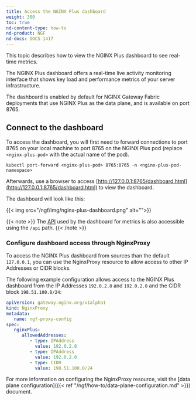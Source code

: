 ```yaml
---
title: Access the NGINX Plus dashboard
weight: 300
toc: true
nd-content-type: how-to
nd-product: NGF
nd-docs: DOCS-1417
---
```


This topic describes how to view the NGINX Plus dashboard to see real-time metrics.

The NGINX Plus dashboard offers a real-time live activity monitoring interface that shows key load and performance metrics of your server infrastructure.

The dashboard is enabled by default for NGINX Gateway Fabric deployments that use NGINX Plus as the data plane, and is available on port 8765.

## Connect to the dashboard

To access the dashboard, you will first need to forward connections to port 8765 on your local machine to port 8765 on the NGINX Plus pod (replace `<nginx-plus-pod>` with the actual name of the pod).

```shell
kubectl port-forward <nginx-plus-pod> 8765:8765 -n <nginx-plus-pod-namespace>
```

Afterwards, use a browser to access [http://127.0.0.1:8765/dashboard.html](http://127.0.0.1:8765/dashboard.html) to view the dashboard.

The dashboard will look like this:

{{< img src="/ngf/img/nginx-plus-dashboard.png" alt="">}}

{{< note >}} The [API](https://nginx.org/en/docs/http/ngx_http_api_module.html) used by the dashboard for metrics is also accessible using the `/api` path. {{< /note >}}

### Configure dashboard access through NginxProxy

To access the NGINX Plus dashboard from sources than the default `127.0.0.1`, you can use the NginxProxy resource to allow access to other IP Addresses or CIDR blocks.

The following example configuration allows access to the NGINX Plus dashboard from the IP Addresses `192.0.2.8` and
`192.0.2.0` and the CIDR block `198.51.100.0/24`:

```yaml
apiVersion: gateway.nginx.org/v1alpha1
kind: NginxProxy
metadata:
   name: ngf-proxy-config
spec:
   nginxPlus:
      allowedAddresses:
         - type: IPAddress
           value: 192.0.2.8
         - type: IPAddress
           value: 192.0.2.0
         - type: CIDR
           value: 198.51.100.0/24
```

For more information on configuring the NginxProxy resource, visit the [data plane configuration]({{< ref "/ngf/how-to/data-plane-configuration.md" >}}) document.